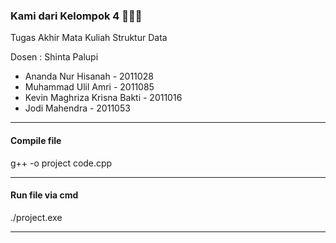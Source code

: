 <h3>Kami dari Kelompok 4 👋👋👋</h3>
<p>Tugas Akhir Mata Kuliah Struktur Data</p>
<p>Dosen : Shinta Palupi</p>
<ul>
    <li>Ananda Nur Hisanah - 2011028</li>
    <li>Muhammad Ulil Amri - 2011085</li>
    <li>Kevin Maghriza Krisna Bakti - 2011016</li>
    <li>Jodi Mahendra - 2011053</li>
</ul>
<hr>
<h4>Compile file</h4>
g++ -o project code.cpp
<hr>
<h4>Run file via cmd</h4>
./project.exe
<hr>